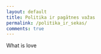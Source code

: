 ```yaml
---
layout: default
title: Politika ir pagātnes važas
permalink: /politika_ir_sekas/
comments: true
---
```


What is love
